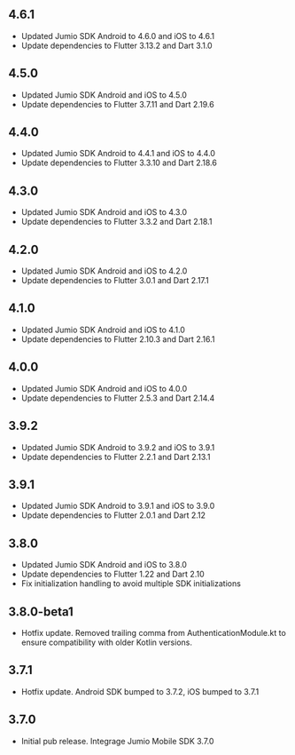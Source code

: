 ## 4.6.1
* Updated Jumio SDK Android to 4.6.0 and iOS to 4.6.1
* Update dependencies to Flutter 3.13.2 and Dart 3.1.0

## 4.5.0
* Updated Jumio SDK Android and iOS to 4.5.0
* Update dependencies to Flutter 3.7.11 and Dart 2.19.6

## 4.4.0
* Updated Jumio SDK Android to 4.4.1 and iOS to 4.4.0
* Update dependencies to Flutter 3.3.10 and Dart 2.18.6

## 4.3.0
* Updated Jumio SDK Android and iOS to 4.3.0
* Update dependencies to Flutter 3.3.2 and Dart 2.18.1

## 4.2.0
* Updated Jumio SDK Android and iOS to 4.2.0
* Update dependencies to Flutter 3.0.1 and Dart 2.17.1

## 4.1.0
* Updated Jumio SDK Android and iOS to 4.1.0
* Update dependencies to Flutter 2.10.3 and Dart 2.16.1

## 4.0.0
* Updated Jumio SDK Android and iOS to 4.0.0
* Update dependencies to Flutter 2.5.3 and Dart 2.14.4

## 3.9.2
* Updated Jumio SDK Android to 3.9.2 and iOS to 3.9.1
* Update dependencies to Flutter 2.2.1 and Dart 2.13.1

## 3.9.1
* Updated Jumio SDK Android to 3.9.1 and iOS to 3.9.0
* Update dependencies to Flutter 2.0.1 and Dart 2.12

## 3.8.0
* Updated Jumio SDK Android and iOS to 3.8.0
* Update dependencies to Flutter 1.22 and Dart 2.10
* Fix initialization handling to avoid multiple SDK initializations

## 3.8.0-beta1

* Hotfix update. Removed trailing comma from AuthenticationModule.kt to ensure compatibility with older Kotlin versions.

## 3.7.1

* Hotfix update. Android SDK bumped to 3.7.2, iOS bumped to 3.7.1


## 3.7.0

* Initial pub release. Integrage Jumio Mobile SDK 3.7.0
